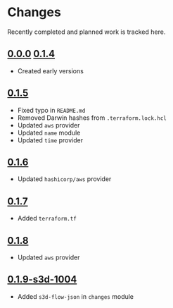 # Changes
Recently completed and planned work is tracked here.

## [0.0.0](.) [0.1.4](.)
- Created early versions

## [0.1.5](.)
- Fixed typo in `README.md`
- Removed Darwin hashes from `.terraform.lock.hcl`
- Updated `aws` provider
- Updated `name` module
- Updated `time` provider

## [0.1.6](.)
- Updated `hashicorp/aws` provider

## [0.1.7](.)
- Added `terraform.tf`

## [0.1.8](.)
- Updated `aws` provider

## [0.1.9-s3d-1004](.)
- Added `s3d-flow-json` in `changes` module
